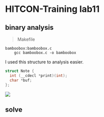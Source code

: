 # HITCON-Training lab11

## binary analysis

> Makefile
```
bamboobox:bamboobox.c
	gcc bamboobox.c -o bamboobox
```

I used this structure to analysis easier.

```c
struct Note {
  int (__cdecl *print)(int);
  char *buf;
};
```

![](main.PNG)

## solve

```python

```